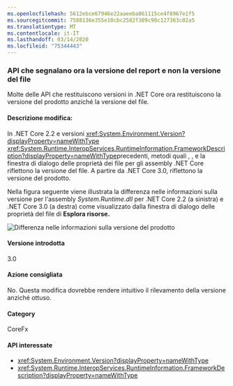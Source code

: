 ```yaml
---
ms.openlocfilehash: 5612ebce67946e22aaeeba861115ce4f8967e1f5
ms.sourcegitcommit: 7588136e355e10cbc2582f389c90c127363c02a5
ms.translationtype: MT
ms.contentlocale: it-IT
ms.lasthandoff: 03/14/2020
ms.locfileid: "75344443"
---
```

### <a name="apis-that-report-version-now-report-product-and-not-file-version"></a>API che segnalano ora la versione del report e non la versione del file

Molte delle API che restituiscono versioni in .NET Core ora restituiscono la versione del prodotto anziché la versione del file.

#### <a name="change-description"></a>Descrizione modifica:

In .NET Core 2.2 e versioni <xref:System.Environment.Version?displayProperty=nameWithType> <xref:System.Runtime.InteropServices.RuntimeInformation.FrameworkDescription?displayProperty=nameWithType>precedenti, metodi quali , , e la finestra di dialogo delle proprietà dei file per gli assembly .NET Core riflettono la versione del file. A partire da .NET Core 3.0, riflettono la versione del prodotto.

Nella figura seguente viene illustrata la differenza nelle informazioni sulla versione per l'assembly *System.Runtime.dll* per .NET Core 2.2 (a sinistra) e .NET Core 3.0 (a destra) come visualizzato dalla finestra di dialogo delle proprietà del file di **Esplora risorse.**

![Differenza nelle informazioni sulla versione del prodotto](~/docs/images/core-changes/corefx/version-information-changes/file-details.png)

#### <a name="version-introduced"></a>Versione introdotta

3.0

#### <a name="recommended-action"></a>Azione consigliata

No. Questa modifica dovrebbe rendere intuitivo il rilevamento della versione anziché ottuso.

#### <a name="category"></a>Category

CoreFx

#### <a name="affected-apis"></a>API interessate

- <xref:System.Environment.Version?displayProperty=nameWithType>
- <xref:System.Runtime.InteropServices.RuntimeInformation.FrameworkDescription?displayProperty=nameWithType>

<!--

### Affected APIs

- `P:System.Environment.Version`
- `P:System.Runtime.InteropServices.RuntimeInformation.FrameworkDescription`

-->
